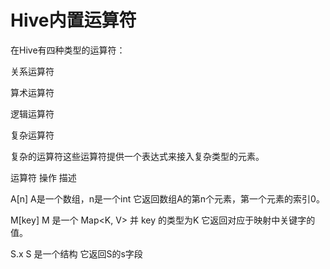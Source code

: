 # Hive内置运算符

在Hive有四种类型的运算符：

关系运算符

算术运算符

逻辑运算符

复杂运算符

复杂的运算符这些运算符提供一个表达式来接入复杂类型的元素。

运算符                                 操作                                                    描述

A\[n\]                 A是一个数组，n是一个int                           它返回数组A的第n个元素，第一个元素的索引0。

M\[key\]             M 是一个 Map&lt;K, V&gt; 并 key 的类型为K     它返回对应于映射中关键字的值。

S.x                   S 是一个结构                                                它返回S的s字段

